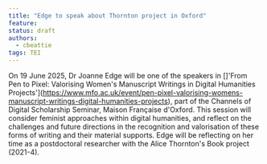 ```yaml
---
title: "Edge to speak about Thornton project in Oxford"
feature: 
status: draft
authors:
  - cbeattie
tags: TEI
---
```

On 19 June 2025, Dr Joanne Edge will be one of the speakers in []'From Pen to Pixel: Valorising Women's Manuscript Writings in Digital Humanities Projects'](https://www.mfo.ac.uk/event/pen-pixel-valorising-womens-manuscript-writings-digital-humanities-projects), part of the Channels of Digital Scholarship Seminar, Maison Française d'Oxford. This session will consider feminist approaches within digital humanities, and reflect on the challenges and future directions in the recognition and valorisation of these forms of writing and their material supports. Edge will be reflecting on her time as a postdoctoral researcher with the Alice Thornton's Book project (2021-4).



